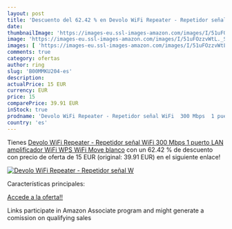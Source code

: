 ```yaml
---
layout: post
title: 'Descuento del 62.42 % en Devolo WiFi Repeater - Repetidor señal W'
date: 
thumbnailImage: 'https://images-eu.ssl-images-amazon.com/images/I/51uFOzzvWtL._SL200_.jpg'
image: 'https://images-eu.ssl-images-amazon.com/images/I/51uFOzzvWtL._SL200_.jpg'
images: [ 'https://images-eu.ssl-images-amazon.com/images/I/51uFOzzvWtL._SL200_.jpg' ]
comments: true
category: ofertas
author: ring
slug: 'B00MMKU204-es'
description:
actualPrice: 15 EUR
currency: EUR
price: 15
comparePrice: 39.91 EUR
inStock: true
prodname: 'Devolo WiFi Repeater - Repetidor señal WiFi  300 Mbps  1 puerto LAN  amplificador WiFi  WPS  WiFi Move   blanco'
country: 'es'
---
```


Tienes [Devolo WiFi Repeater - Repetidor señal WiFi  300 Mbps  1 puerto LAN  amplificador WiFi  WPS  WiFi Move   blanco](https://www.amazon.es/dp/B00MMKU204/?tag=tolees-21) con un 62.42 % de descuento con precio de oferta de 15 EUR (original: 39.91 EUR) en el siguiente enlace!

[![Devolo WiFi Repeater - Repetidor señal W](https://images-eu.ssl-images-amazon.com/images/I/51uFOzzvWtL._SL200_.jpg)](https://www.amazon.es/dp/B00MMKU204/?tag=tolees-21)

Características principales:


[Accede a la oferta!!](https://www.amazon.es/dp/B00MMKU204/?tag=tolees-21)

Links participate in Amazon Associate program and might generate a comission on qualifying sales


